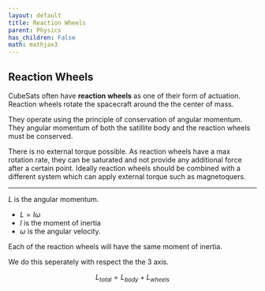 ```yaml
---
layout: default
title: Reaction Wheels
parent: Physics
has_children: False
math: mathjax3
---
```



## Reaction Wheels

CubeSats often have __reaction wheels__ as one of their form of actuation. Reaction wheels rotate the spacecraft around the the center of mass. 

They operate using the principle of conservation of angular momentum. They angular momentum of both the satillite body and the reaction wheels must be conserved.

There is no external torque possible. As reaction wheels have a max rotation rate, they can be saturated and not provide any additional force after a certain point. Ideally reaction wheels should be combined with a different system which can apply external torque such as magnetoquers.

---

$L$ is the angular momentum.

- $L = I \omega$
- $I$ is the moment of inertia
- $\omega$ is the angular velocity.


Each of the reaction wheels will have the same moment of inertia.


We do this seperately with respect the the 3 axis.


$$L_{total} = L_{body} + L_{wheels}$$

